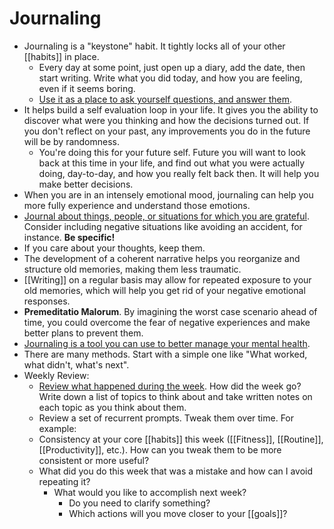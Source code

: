 # Journaling

- Journaling is a "keystone" habit. It tightly locks all of your other [[habits]] in place.
  - Every day at some point, just open up a diary, add the date, then start writing. Write what you did today, and how you are feeling, even if it seems boring.
  - [Use it as a place to ask yourself questions, and answer them](https://sive.rs/dj).
- It helps build a self evaluation loop in your life. It gives you the ability to discover what were you thinking and how the decisions turned out. If you don't reflect on your past, any improvements you do in the future will be by randomness.
  - You're doing this for your future self. Future you will want to look back at this time in your life, and find out what you were actually doing, day-to-day, and how you really felt back then. It will help you make better decisions.
- When you are in an intensely emotional mood, journaling can help you more fully experience and understand those emotions.
- [Journal about things, people, or situations for which you are grateful](https://youtu.be/fSwpe8r50_o). Consider including negative situations like avoiding an accident, for instance. **Be specific!**
- If you care about your thoughts, keep them.
- The development of a coherent narrative helps you reorganize and structure old memories, making them less traumatic.
- [[Writing]] on a regular basis may allow for repeated exposure to your old memories, which will help you get rid of your negative emotional responses.
- **Premeditatio Malorum**. By imagining the worst case scenario ahead of time, you could overcome the fear of negative experiences and make better plans to prevent them.
- [Journaling is a tool you can use to better manage your mental health](https://nesslabs.com/dear-diary).
- There are many methods. Start with a simple one like "What worked, what didn't, what's next".
- Weekly Review:
  - [Review what happened during the week](https://www.benkuhn.net/weekly/). How did the week go? Write down a list of topics to think about and take written notes on each topic as you think about them.
  - Review a set of recurrent prompts. Tweak them over time. For example:
  - Consistency at your core [[habits]] this week ([[Fitness]], [[Routine]], [[Productivity]], etc.). How can you tweak them to be more consistent or more useful?
  - What did you do this week that was a mistake and how can I avoid repeating it?
    - What would you like to accomplish next week?
      - Do you need to clarify something?
      - Which actions will you move closer to your [[goals]]?
